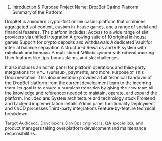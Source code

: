 1. Introduction & Purpose
Project Name:
 DropBet Casino Platform
Summary of the Platform:


 DropBet is a modern crypto-first online casino platform that combines aggregated slot content, custom in-house games, and a range of social and financial features. 
The platform includes:
Access to a wide range of slot providers via unified integration
A growing suite of 10 original in-house games
Support for crypto deposits and withdrawals
A dedicated Vault for internal balance separation
A structured Rewards and VIP system with rakeback and bonuses
A multi-tiered Affiliate system with referral tracking
User features like tips, bonus claims, and slot challenges


It also includes an admin panel for platform operations and third-party integrations for KYC (Sumsub), payments, and more.
Purpose of This Documentation:
 This documentation provides a full technical handover of the DropBet platform from the current development team to the incoming team. Its goal is to ensure a seamless transition by giving the new team all the knowledge and references needed to maintain, operate, and expand the platform.
Included are:
System architecture and technology stack
Frontend and backend implementation details
Admin panel functionality
Deployment and CI/CD processes
Third-party integrations
Feature-by-feature technical breakdown


Target Audience:
 Developers, DevOps engineers, QA specialists, and product managers taking over platform development and maintenance responsibilities.
